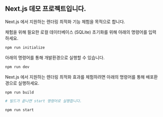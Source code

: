 ## Next.js 데모 프로젝트입니다.

Next.js 에서 지원하는 렌더링 최적화 기능 체험을 목적으로 합니다.

채험을 위해 필요한 로컬 데이터베이스 (SQLite) 초기화를 위해 아래의 명령어를 입력하세요.

```bash
npm run initialize
```

아래의 명령어를 통해 개발환경으로 실행할 수 있습니다.

```bash
npm run dev
```

Next.js 에서 지원하는 렌더링 최적화 효과를 체험하려면 아래의 명령어를 통해 배포환경으로 실행하세요.

```bash
npm run build

# 빌드가 끝나면 start 명령어로 실행합니다.

npm run start
```
